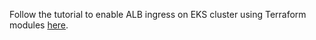 Follow the tutorial to enable ALB ingress on EKS cluster using Terraform modules 
[here](https://antonputra.com/amazon/create-eks-cluster-using-terraform-modules/#deploy-aws-load-balancer-controller).